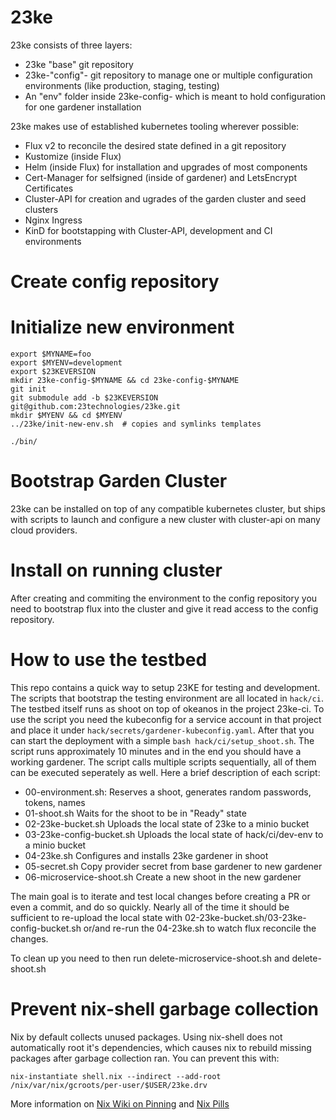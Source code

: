 # 23ke

23ke consists of three layers:
 * 23ke "base" git repository
 * 23ke-"config"-<name> git repository to manage one or multiple configuration environments (like production, staging, testing)
 * An "env" folder inside 23ke-config-<name> which is meant to hold configuration for one gardener installation

23ke makes use of established kubernetes tooling wherever possible:
 * Flux v2 to reconcile the desired state defined in a git repository
 * Kustomize (inside Flux)
 * Helm (inside Flux) for installation and upgrades of most components
 * Cert-Manager for selfsigned (inside of gardener) and LetsEncrypt Certificates
 * Cluster-API for creation and ugrades of the garden cluster and seed clusters
 * Nginx Ingress
 * KinD for bootstapping with Cluster-API, development and CI environments

# Create config repository

# Initialize new environment

```
export $MYNAME=foo
export $MYENV=development
export $23KEVERSION
mkdir 23ke-config-$MYNAME && cd 23ke-config-$MYNAME
git init
git submodule add -b $23KEVERSION git@github.com:23technologies/23ke.git
mkdir $MYENV && cd $MYENV
../23ke/init-new-env.sh  # copies and symlinks templates

./bin/
```


# Bootstrap Garden Cluster

23ke can be installed on top of any compatible kubernetes cluster, but ships with scripts to launch and configure a new cluster with cluster-api on many cloud providers.


# Install on running cluster
After creating and commiting the environment to the config repository you need to bootstrap flux into the cluster and give it read access to the config repository.

# How to use the testbed
This repo contains a quick way to setup 23KE for testing and development. The scripts that bootstrap the testing environment are all located in `hack/ci`. The testbed itself runs as shoot on top of okeanos in the project 23ke-ci. To use the script you need the kubeconfig for a service account in that project and place it under `hack/secrets/gardener-kubeconfig.yaml`. After that you can start the deployment with a simple `bash hack/ci/setup_shoot.sh`. The script runs approximately 10 minutes and in the end you should have a working gardener. The script calls multiple scripts sequentially, all of them can be executed seperately as well. Here a brief description of each script:

* 00-environment.sh:       Reserves a shoot, generates random passwords, tokens, names
* 01-shoot.sh              Waits for the shoot to be in "Ready" state
* 02-23ke-bucket.sh        Uploads the local state of 23ke to a minio bucket
* 03-23ke-config-bucket.sh Uploads the local state of hack/ci/dev-env to a minio bucket
* 04-23ke.sh               Configures and installs 23ke gardener in shoot
* 05-secret.sh             Copy provider secret from base gardener to new gardener
* 06-microservice-shoot.sh Create a new shoot in the new gardener

The main goal is to iterate and test local changes before creating a PR or even a commit, and do so quickly. Nearly all of the time it should be sufficient to re-upload the local state with 02-23ke-bucket.sh/03-23ke-config-bucket.sh or/and re-run the 04-23ke.sh to watch flux reconcile the changes.

To clean up you need to then run delete-microservice-shoot.sh and delete-shoot.sh

# Prevent nix-shell garbage collection
Nix by default collects unused packages. Using nix-shell does not automatically root it's dependencies,
which causes nix to rebuild missing packages after garbage collection ran. You can prevent this with:
```
nix-instantiate shell.nix --indirect --add-root /nix/var/nix/gcroots/per-user/$USER/23ke.drv
```
More information on [Nix Wiki on Pinning](https://nixos.wiki/wiki/Storage_optimization#Pinning) and [Nix Pills](https://nixos.org/guides/nix-pills/garbage-collector.html)
